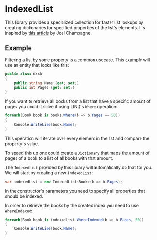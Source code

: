 # IndexedList

This library provides a specialized collection for faster list lookups by creating dictionaries for specified properties of the list's elements. It's inspired by [this article](https://www.c-sharpcorner.com/article/indexing-in-memory-collections-for-blazing-fast-access/) by Joel Champagne.

## Example

Filtering a list by some property is a common usecase. This example will use an entity that looks like this:

```csharp
public class Book
{
    public string Name {get; set;}
    public int Pages {get; set;}
}
```

If you want to retrieve all books from a list that have a specific amount of pages you could it solve it using LINQ's `Where` operation:


```csharp
foreach(Book book in books.Where(b => b.Pages == 50)) 
{
    Console.WriteLine(book.Name);    
}
```

This operation will iterate over every element in the list and compare the property's value.

To speed this up one could create a `Dictionary` that maps the amount of pages of a book to a list of all books with that amount.

The `IndexedList` provided by this library will automatically do that for you. We will start by creating a new `IndexedList`:

```csharp
var indexedList = new IndexedList<Book>(b => b.Pages);
```

In the constructor's parameters you need to specify all properties that should be indexed.

In order to retrieve the books by the created index you need to use `WhereIndexed`:

```csharp
foreach(Book book in indexedList.WhereIndexed(b => b.Pages, 50)) 
{
    Console.WriteLine(book.Name);    
}
```